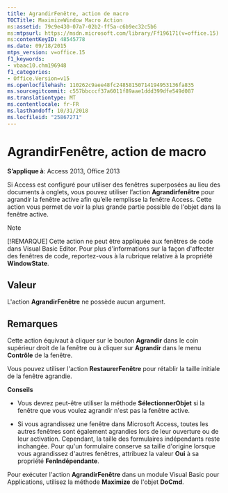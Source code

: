 ```yaml
---
title: AgrandirFenêtre, action de macro
TOCTitle: MaximizeWindow Macro Action
ms:assetid: 79c9e430-07a7-02b2-ff5a-c6b9ec32c5b6
ms:mtpsurl: https://msdn.microsoft.com/library/Ff196171(v=office.15)
ms:contentKeyID: 48545778
ms.date: 09/18/2015
mtps_version: v=office.15
f1_keywords:
- vbaac10.chm196948
f1_categories:
- Office.Version=v15
ms.openlocfilehash: 110262c9aee48fc24858150714194953136fa835
ms.sourcegitcommit: c557bbcccf37a6011f89aae1ddd399dfe549d087
ms.translationtype: MT
ms.contentlocale: fr-FR
ms.lasthandoff: 10/31/2018
ms.locfileid: "25867271"
---
```

# <a name="maximizewindow-macro-action"></a>AgrandirFenêtre, action de macro


**S’applique à**: Access 2013, Office 2013

Si Access est configuré pour utiliser des fenêtres superposées au lieu des documents à onglets, vous pouvez utiliser l’action **Agrandirfenêtre** pour agrandir la fenêtre active afin qu’elle remplisse la fenêtre Access. Cette action vous permet de voir la plus grande partie possible de l'objet dans la fenêtre active.


> [!NOTE]
> <P>[!REMARQUE] Cette action ne peut être appliquée aux fenêtres de code dans Visual Basic Editor. Pour plus d'informations sur la façon d'affecter des fenêtres de code, reportez-vous à la rubrique relative à la propriété <STRONG>WindowState</STRONG>.</P>



## <a name="setting"></a>Valeur

L'action **AgrandirFenêtre** ne possède aucun argument.

## <a name="remarks"></a>Remarques

Cette action équivaut à cliquer sur le bouton **Agrandir** dans le coin supérieur droit de la fenêtre ou à cliquer sur **Agrandir** dans le menu **Contrôle** de la fenêtre.

Vous pouvez utiliser l'action **RestaurerFenêtre** pour rétablir la taille initiale de la fenêtre agrandie.

**Conseils**

  - Vous devrez peut-être utiliser la méthode **SélectionnerObjet** si la fenêtre que vous voulez agrandir n'est pas la fenêtre active.

  - Si vous agrandissez une fenêtre dans Microsoft Access, toutes les autres fenêtres sont également agrandies lors de leur ouverture ou de leur activation. Cependant, la taille des formulaires indépendants reste inchangée. Pour qu'un formulaire conserve sa taille d'origine lorsque vous agrandissez d'autres fenêtres, attribuez la valeur **Oui** à sa propriété **FenIndépendante**.

Pour exécuter l'action **AgrandirFenêtre** dans un module Visual Basic pour Applications, utilisez la méthode **Maximize** de l'objet **DoCmd**.

